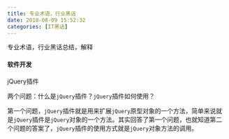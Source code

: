 ```yaml
---
title: 专业术语，行业黑话
date: 2018-08-09 15:52:32
categories: [IT黑话]
---
```


专业术语，行业黑话总结，解释

#### 软件开发

jQuery插件

两个问题：什么是`jQuery`插件？`jQuery`插件如何使用？ 

第一个问题，`jQuery`插件就是用来扩展`jQuery`原型对象的一个方法，简单来说就是`jQuery`插件是`jQuery`对象的一个方法。其实回答了第一个问题，也就知道第二个问题的答案了，`jQuery`插件的使用方式就是`jQuery`对象方法的调用。